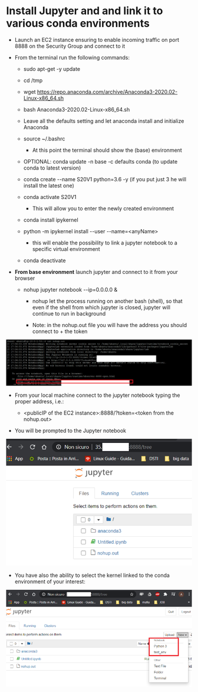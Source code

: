 # Install Jupyter and and link it to various conda environments

  - Launch an EC2 instance ensuring to enable incoming traffic on port
    8888 on the Security Group and connect to it

<!-- end list -->

  - From the terminal run the following commands:
    
      - sudo apt-get -y update
    
      - cd /tmp
    
      - wget
        <https://repo.anaconda.com/archive/Anaconda3-2020.02-Linux-x86_64.sh>
    
      - bash Anaconda3-2020.02-Linux-x86\_64.sh
    
      - Leave all the defaults setting and let anaconda install and
        initialize Anaconda
    
      - source ~/.bashrc
        
          - At this point the terminal should show the (base)
            environment
    
      - OPTIONAL: conda update -n base -c defaults conda (to update
        conda to latest version)
    
      - conda create --name S20V1 python=3.6 -y (if you put just 3 he
        will install the latest one)
    
      - conda activate S20V1
        
          - This will allow you to enter the newly created environment
    
      - conda install ipykernel
    
      - python -m ipykernel install --user --name=\<anyName\>
        
          - this will enable the possibility to link a jupyter notebook
            to a specific virtual environment
    
      - conda deactivate

  - **From base environment** launch jupyter and connect to it from your
    browser
    
      - nohup jupyter notebook --ip=0.0.0.0 &
        
          - nohup let the process running on another bash (shell), so
            that even if the shell from which jupyter is closed, jupyter
            will continue to run in background
        
          - Note: in the nohup.out file you will have the address you
            should connect to + the token

![](.//media/image1.png)

  - From your local machine connect to the jupyter notebook typing the
    proper address, i.e.:
    
      - \<publicIP of the EC2 instance\>:8888/?token=\<token from the
        nohup.out\>

  - You will be prompted to the Jupyter notebook

![](.//media/image2.png)

  - You have also the ability to select the kernel linked to the conda
    environment of your interest:

![](.//media/image3.png)
